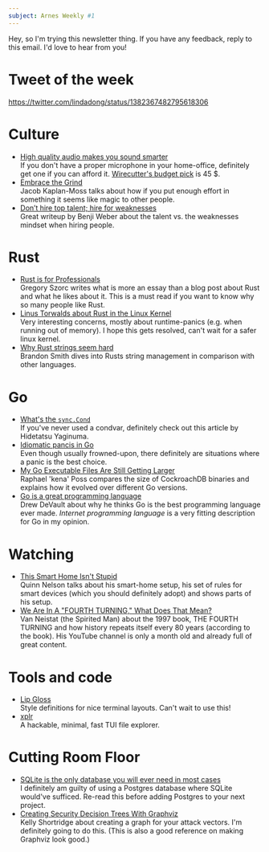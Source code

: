```yaml
---
subject: Arnes Weekly #1
---
```


Hey, so I'm trying this newsletter thing. If you have any feedback, reply to this email. I'd love to hear from you!

# Tweet of the week
https://twitter.com/lindadong/status/1382367482795618306

# Culture
* [High quality audio makes you sound smarter](https://tips.ariyh.com/p/good-sound-quality-smarter)  
If you don't have a proper microphone in your home-office, definitely get one if you can afford it. [Wirecutter's budget pick](https://www.nytimes.com/wirecutter/reviews/the-best-usb-microphone/) is 45 $.
* [Embrace the Grind](https://jacobian.org/2021/apr/7/embrace-the-grind)  
Jacob Kaplan-Moss talks about how if you put enough effort in something it seems like magic to other people.
* [Don’t hire top talent; hire for weaknesses](https://benjiweber.co.uk/blog/2021/04/10/dont-hire-top-talent-hire-for-weaknesses/)  
Great writeup by Benji Weber about the talent vs. the weaknesses mindset when hiring people.

# Rust
* [Rust is for Professionals](https://gregoryszorc.com/blog/2021/04/13/rust-is-for-professionals)  
Gregory Szorc writes what is more an essay than a blog post about Rust and what he likes about it. This is a must read if you want to know why so many people like Rust.
* [Linus Torwalds about Rust in the Linux Kernel](https://lkml.org/lkml/2021/4/14/1099)  
Very interesting concerns, mostly about runtime-panics (e.g. when running out of memory). I hope this gets resolved, can't wait for a safer linux kernel.
* [Why Rust strings seem hard](https://www.brandons.me/blog/why-rust-strings-seem-hard)  
Brandon Smith dives into Rusts string management in comparison with other languages. 

# Go
* [What's the `sync.Cond`](https://dtyler.io/articles/2021/04/13/sync_cond)  
If you've never used a condvar, definitely check out this article by Hidetatsu Yaginuma. 
* [Idiomatic pancis in Go](https://stonecode.ca/idiomatic-panics/)  
Even though usually frowned-upon, there definitely are situations where a panic is the best choice.
* [My Go Executable Files Are Still Getting Larger](https://www.cockroachlabs.com/blog/go-file-size-update)  
Raphael 'kena' Poss compares the size of CockroachDB binaries and explains how it evolved over different Go versions.
* [Go is a great programming language](https://drewdevault.com/2021/04/02/Go-is-a-great-language.html)  
Drew DeVault about why he thinks Go is the best programming language ever made. _Internet programming language_ is a very fitting description for Go in my opinion.

# Watching
* [This Smart Home Isn't Stupid](https://youtu.be/85yH56DS5mg)  
Quinn Nelson talks about his smart-home setup, his set of rules for smart devices (which you should definitely adopt) and shows parts of his setup.
* [We Are In A "FOURTH TURNING," What Does That Mean?](https://youtu.be/xeVyfiP0cLk)  
Van Neistat (the Spirited Man) about the 1997 book, THE FOURTH TURNING and how history repeats itself every 80 years (according to the book). His YouTube channel is only a month old and already full of great content.

# Tools and code
* [Lip Gloss](https://github.com/charmbracelet/lipgloss)  
Style definitions for nice terminal layouts. Can't wait to use this!
* [xplr](https://github.com/sayanarijit/xplr)  
A hackable, minimal, fast TUI file explorer.

# Cutting Room Floor
* [SQLite is the only database you will ever need in most cases](https://unixsheikh.com/articles/sqlite-the-only-database-you-will-ever-need-in-most-cases.html)  
I definitely am guilty of using a Postgres database where SQLite would've sufficed. Re-read this before adding Postgres to your next project.
* [Creating Security Decision Trees With Graphviz](https://swagitda.com/blog/posts/security-decision-trees-with-graphviz)  
Kelly Shortridge about creating a graph for your attack vectors. I'm definitely going to do this. (This is also a good reference on making Graphviz look good.)
